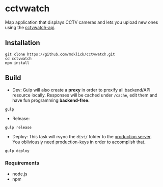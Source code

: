 # cctvwatch

Map application that displays CCTV cameras and lets you upload new ones using the [cctvwatch-api](https://github.com/moklick/cctvwatch-api). 


## Installation 
``` 
git clone https://github.com/moklick/cctvwatch.git
cd cctvwatch
npm install
```

## Build
- Dev:
Gulp will also create a **proxy** in order to proxify all backend/API resource locally. 
Responses will be cached under ```/cache```, edit them and have fun programming **backend-free**.
``` 
gulp
```

- Release:
``` 
gulp release
```

- Deploy:
This task will rsync the ```dist/``` folder to the [production server](http://cctv.antares.uberspace.de/).
You obliviously need production-keys in order to accomplish that.
``` 
gulp deploy
```

### Requirements
*	node.js
*	npm
